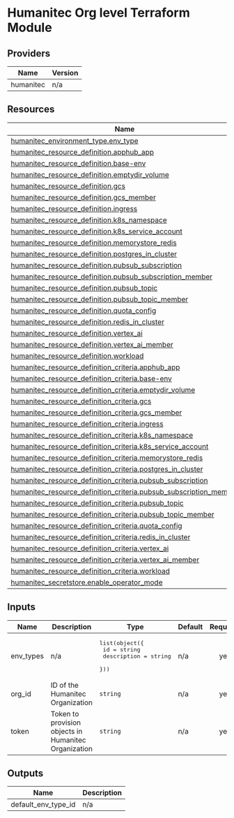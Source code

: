 # Humanitec Org level Terraform Module

<!-- BEGIN_TF_DOCS -->


## Providers

| Name | Version |
|------|---------|
| humanitec | n/a |

## Resources

| Name | Type |
|------|------|
| [humanitec_environment_type.env_type](https://registry.terraform.io/providers/humanitec/humanitec/latest/docs/resources/environment_type) | resource |
| [humanitec_resource_definition.apphub_app](https://registry.terraform.io/providers/humanitec/humanitec/latest/docs/resources/resource_definition) | resource |
| [humanitec_resource_definition.base-env](https://registry.terraform.io/providers/humanitec/humanitec/latest/docs/resources/resource_definition) | resource |
| [humanitec_resource_definition.emptydir_volume](https://registry.terraform.io/providers/humanitec/humanitec/latest/docs/resources/resource_definition) | resource |
| [humanitec_resource_definition.gcs](https://registry.terraform.io/providers/humanitec/humanitec/latest/docs/resources/resource_definition) | resource |
| [humanitec_resource_definition.gcs_member](https://registry.terraform.io/providers/humanitec/humanitec/latest/docs/resources/resource_definition) | resource |
| [humanitec_resource_definition.ingress](https://registry.terraform.io/providers/humanitec/humanitec/latest/docs/resources/resource_definition) | resource |
| [humanitec_resource_definition.k8s_namespace](https://registry.terraform.io/providers/humanitec/humanitec/latest/docs/resources/resource_definition) | resource |
| [humanitec_resource_definition.k8s_service_account](https://registry.terraform.io/providers/humanitec/humanitec/latest/docs/resources/resource_definition) | resource |
| [humanitec_resource_definition.memorystore_redis](https://registry.terraform.io/providers/humanitec/humanitec/latest/docs/resources/resource_definition) | resource |
| [humanitec_resource_definition.postgres_in_cluster](https://registry.terraform.io/providers/humanitec/humanitec/latest/docs/resources/resource_definition) | resource |
| [humanitec_resource_definition.pubsub_subscription](https://registry.terraform.io/providers/humanitec/humanitec/latest/docs/resources/resource_definition) | resource |
| [humanitec_resource_definition.pubsub_subscription_member](https://registry.terraform.io/providers/humanitec/humanitec/latest/docs/resources/resource_definition) | resource |
| [humanitec_resource_definition.pubsub_topic](https://registry.terraform.io/providers/humanitec/humanitec/latest/docs/resources/resource_definition) | resource |
| [humanitec_resource_definition.pubsub_topic_member](https://registry.terraform.io/providers/humanitec/humanitec/latest/docs/resources/resource_definition) | resource |
| [humanitec_resource_definition.quota_config](https://registry.terraform.io/providers/humanitec/humanitec/latest/docs/resources/resource_definition) | resource |
| [humanitec_resource_definition.redis_in_cluster](https://registry.terraform.io/providers/humanitec/humanitec/latest/docs/resources/resource_definition) | resource |
| [humanitec_resource_definition.vertex_ai](https://registry.terraform.io/providers/humanitec/humanitec/latest/docs/resources/resource_definition) | resource |
| [humanitec_resource_definition.vertex_ai_member](https://registry.terraform.io/providers/humanitec/humanitec/latest/docs/resources/resource_definition) | resource |
| [humanitec_resource_definition.workload](https://registry.terraform.io/providers/humanitec/humanitec/latest/docs/resources/resource_definition) | resource |
| [humanitec_resource_definition_criteria.apphub_app](https://registry.terraform.io/providers/humanitec/humanitec/latest/docs/resources/resource_definition_criteria) | resource |
| [humanitec_resource_definition_criteria.base-env](https://registry.terraform.io/providers/humanitec/humanitec/latest/docs/resources/resource_definition_criteria) | resource |
| [humanitec_resource_definition_criteria.emptydir_volume](https://registry.terraform.io/providers/humanitec/humanitec/latest/docs/resources/resource_definition_criteria) | resource |
| [humanitec_resource_definition_criteria.gcs](https://registry.terraform.io/providers/humanitec/humanitec/latest/docs/resources/resource_definition_criteria) | resource |
| [humanitec_resource_definition_criteria.gcs_member](https://registry.terraform.io/providers/humanitec/humanitec/latest/docs/resources/resource_definition_criteria) | resource |
| [humanitec_resource_definition_criteria.ingress](https://registry.terraform.io/providers/humanitec/humanitec/latest/docs/resources/resource_definition_criteria) | resource |
| [humanitec_resource_definition_criteria.k8s_namespace](https://registry.terraform.io/providers/humanitec/humanitec/latest/docs/resources/resource_definition_criteria) | resource |
| [humanitec_resource_definition_criteria.k8s_service_account](https://registry.terraform.io/providers/humanitec/humanitec/latest/docs/resources/resource_definition_criteria) | resource |
| [humanitec_resource_definition_criteria.memorystore_redis](https://registry.terraform.io/providers/humanitec/humanitec/latest/docs/resources/resource_definition_criteria) | resource |
| [humanitec_resource_definition_criteria.postgres_in_cluster](https://registry.terraform.io/providers/humanitec/humanitec/latest/docs/resources/resource_definition_criteria) | resource |
| [humanitec_resource_definition_criteria.pubsub_subscription](https://registry.terraform.io/providers/humanitec/humanitec/latest/docs/resources/resource_definition_criteria) | resource |
| [humanitec_resource_definition_criteria.pubsub_subscription_member](https://registry.terraform.io/providers/humanitec/humanitec/latest/docs/resources/resource_definition_criteria) | resource |
| [humanitec_resource_definition_criteria.pubsub_topic](https://registry.terraform.io/providers/humanitec/humanitec/latest/docs/resources/resource_definition_criteria) | resource |
| [humanitec_resource_definition_criteria.pubsub_topic_member](https://registry.terraform.io/providers/humanitec/humanitec/latest/docs/resources/resource_definition_criteria) | resource |
| [humanitec_resource_definition_criteria.quota_config](https://registry.terraform.io/providers/humanitec/humanitec/latest/docs/resources/resource_definition_criteria) | resource |
| [humanitec_resource_definition_criteria.redis_in_cluster](https://registry.terraform.io/providers/humanitec/humanitec/latest/docs/resources/resource_definition_criteria) | resource |
| [humanitec_resource_definition_criteria.vertex_ai](https://registry.terraform.io/providers/humanitec/humanitec/latest/docs/resources/resource_definition_criteria) | resource |
| [humanitec_resource_definition_criteria.vertex_ai_member](https://registry.terraform.io/providers/humanitec/humanitec/latest/docs/resources/resource_definition_criteria) | resource |
| [humanitec_resource_definition_criteria.workload](https://registry.terraform.io/providers/humanitec/humanitec/latest/docs/resources/resource_definition_criteria) | resource |
| [humanitec_secretstore.enable_operator_mode](https://registry.terraform.io/providers/humanitec/humanitec/latest/docs/resources/secretstore) | resource |

## Inputs

| Name | Description | Type | Default | Required |
|------|-------------|------|---------|:--------:|
| env\_types | n/a | <pre>list(object({<br/>    id          = string<br/>    description = string<br/>  }))</pre> | n/a | yes |
| org\_id | ID of the Humanitec Organization | `string` | n/a | yes |
| token | Token to provision objects in Humanitec Organization | `string` | n/a | yes |

## Outputs

| Name | Description |
|------|-------------|
| default\_env\_type\_id | n/a |
<!-- END_TF_DOCS -->